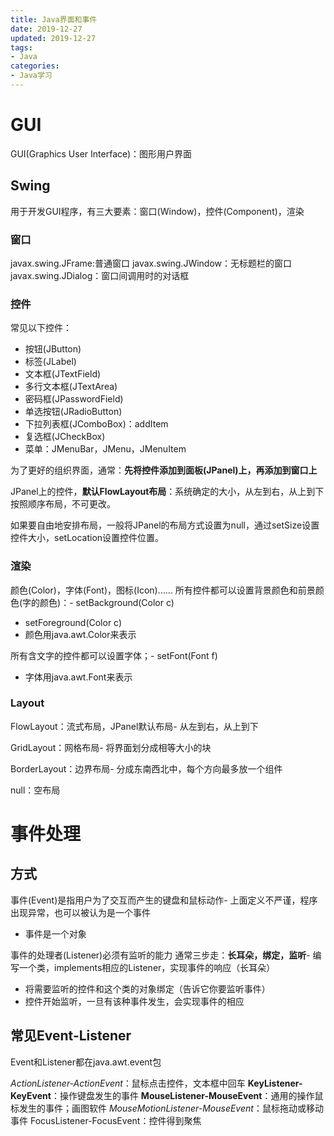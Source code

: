 ```yaml
---
title: Java界面和事件
date: 2019-12-27
updated: 2019-12-27
tags:
- Java
categories:
- Java学习
---
```


# GUI
GUI(Graphics User Interface)：图形用户界面
## Swing
用于开发GUI程序，有三大要素：窗口(Window)，控件(Component)，渲染

### 窗口
javax.swing.JFrame:普通窗口
javax.swing.JWindow：无标题栏的窗口
javax.swing.JDialog：窗口间调用时的对话框

### 控件
常见以下控件：
- 按钮(JButton)
- 标签(JLabel)
- 文本框(JTextField)
- 多行文本框(JTextArea)
- 密码框(JPasswordField)
- 单选按钮(JRadioButton)
- 下拉列表框(JComboBox)：addItem
- 复选框(JCheckBox)
- 菜单：JMenuBar，JMenu，JMenuItem

为了更好的组织界面，通常：**先将控件添加到面板(JPanel)上，再添加到窗口上**

JPanel上的控件，**默认FlowLayout布局**：系统确定的大小，从左到右，从上到下按照顺序布局，不可更改。

如果要自由地安排布局，一般将JPanel的布局方式设置为null，通过setSize设置控件大小，setLocation设置控件位置。


### 渲染
颜色(Color)，字体(Font)，图标(Icon)……
所有控件都可以设置背景颜色和前景颜色(字的颜色)：- setBackground(Color c)
- setForeground(Color c)
- 颜色用java.awt.Color来表示

所有含文字的控件都可以设置字体；- setFont(Font f)
- 字体用java.awt.Font来表示


### Layout
FlowLayout：流式布局，JPanel默认布局- 从左到右，从上到下

GridLayout：网格布局- 将界面划分成相等大小的块

BorderLayout：边界布局- 分成东南西北中，每个方向最多放一个组件

null：空布局

# 事件处理
## 方式
事件(Event)是指用户为了交互而产生的键盘和鼠标动作- 上面定义不严谨，程序出现异常，也可以被认为是一个事件
- 事件是一个对象

事件的处理者(Listener)必须有监听的能力
通常三步走：**长耳朵，绑定，监听**- 编写一个类，implements相应的Listener，实现事件的响应（长耳朵）
- 将需要监听的控件和这个类的对象绑定（告诉它你要监听事件）
- 控件开始监听，一旦有该种事件发生，会实现事件的相应


## 常见Event-Listener
Event和Listener都在java.awt.event包

*ActionListener-ActionEvent*：鼠标点击控件，文本框中回车
**KeyListener-KeyEvent**：操作键盘发生的事件
**MouseListener-MouseEvent**：通用的操作鼠标发生的事件；画图软件
*MouseMotionListener-MouseEvent*：鼠标拖动或移动事件
FocusListener-FocusEvent：控件得到聚焦

